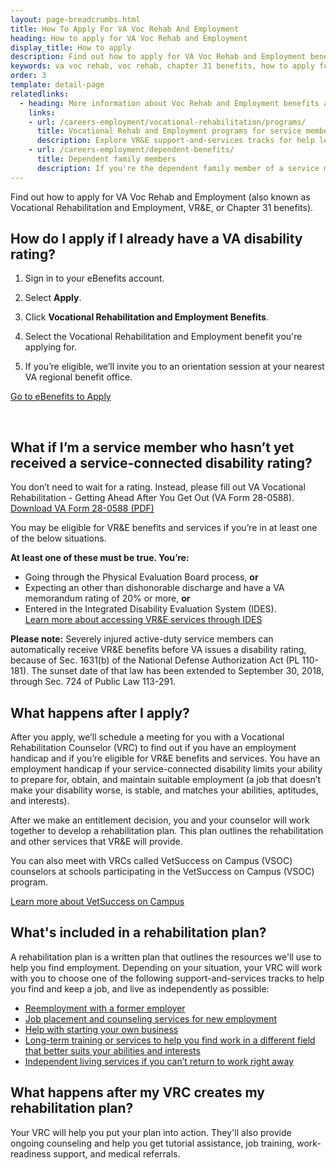 ```yaml
---
layout: page-breadcrumbs.html
title: How To Apply For VA Voc Rehab And Employment
heading: How to apply for VA Voc Rehab and Employment
display_title: How to apply
description: Find out how to apply for VA Voc Rehab and Employment benefits (also known as Vocational Rehabilitation and Employment, VR&E, or Chapter 31 benefits). Get step-by-step instructions, and learn what to expect after you apply.
keywords: va voc rehab, voc rehab, chapter 31 benefits, how to apply for va vocational rehabilitation
order: 3
template: detail-page
relatedlinks:
  - heading: More information about Voc Rehab and Employment benefits and services
    links:
    - url: /careers-employment/vocational-rehabilitation/programs/
      title: Vocational Rehab and Employment programs for service members and Veterans
      description: Explore VR&E support-and-services tracks for help learning new skills, finding a new job, starting a business, getting educational counseling, or returning to your former job.
    - url: /careers-employment/dependent-benefits/
      title: Dependent family members
      description: If you're the dependent family member of a service member or Veteran with a service-connected disability, find out if you may be eligible for certain counseling services, training, and education benefits.
---
```


<div class="va-introtext">

Find out how to apply for VA Voc Rehab and Employment (also known as Vocational Rehabilitation and Employment, VR&E, or Chapter 31 benefits).

</div>

## How do I apply if I already have a VA disability rating?

<ol class="process">

<li class="process-step list-one">

Sign in to your eBenefits account.

</li>

<li class="process-step list-two">

Select **Apply**.

</li>

<li class="process-step list-three">

Click **Vocational Rehabilitation and Employment Benefits**.

</li>

<li class="process-step list-four">

Select the Vocational Rehabilitation and Employment benefit you're applying for.

</li>

<li class="process-step list-five">

If you’re eligible, we’ll invite you to an orientation session at your nearest VA regional benefit office.

</li>
</ol>

<a class="usa-button-primary va-button-primary" href="https://www.ebenefits.va.gov/ebenefits/about/feature?feature=vocational-rehabilitation-and-employment">Go to eBenefits to Apply</a>

<br>

<span id="servicemember-not-received-rating"></span>


## What if I’m a service member who hasn’t yet received a service-connected disability rating?

You don’t need to wait for a rating. Instead, please fill out VA Vocational Rehabilitation - Getting Ahead After You Get Out (VA Form 28-0588). <br>
[Download VA Form 28-0588 (PDF)](http://www.vba.va.gov/pubs/forms/VBA-28-0588-ARE.pdf)

You may be eligible for VR&amp;E benefits and services if you’re in at least one of the below situations.

**At least one of these must be true. You’re:**
- Going through the Physical Evaluation Board process, **or**
- Expecting an other than dishonorable discharge and have a VA memorandum rating of 20% or more, **or**
- Entered in the Integrated Disability Evaluation System (IDES). <br>
[Learn more about accessing VR&E services through IDES](/careers-employment/vocational-rehabilitation/ides/)

**Please note:** Severely injured active-duty service members can automatically receive VR&E benefits before VA issues a disability rating, because of Sec. 1631(b) of the National Defense Authorization Act (PL 110-181). The sunset date of that law has been extended to September 30, 2018, through Sec. 724 of Public Law 113-291.


## What happens after I apply?

After you apply, we’ll schedule a meeting for you with a Vocational Rehabilitation Counselor (VRC) to find out if you have an employment handicap and if you’re eligible for VR&amp;E benefits and services. You have an employment handicap if your service-connected disability limits your ability to prepare for, obtain, and maintain suitable employment (a job that doesn’t make your disability worse, is stable, and matches your abilities, aptitudes, and interests).

After we make an entitlement decision, you and your counselor will work together to develop a rehabilitation plan. This plan outlines the rehabilitation and other services that VR&amp;E will provide.

You can also meet with VRCs called VetSuccess on Campus (VSOC) counselors at schools participating in the VetSuccess on Campus (VSOC) program. <br>

[Learn more about VetSuccess on Campus](/careers-employment/vetsuccess-on-campus/)

## What's included in a rehabilitation plan?

A rehabilitation plan is a written plan that outlines the resources we'll use to help you find employment. Depending on your situation, your VRC will work with you to choose one of the following support-and-services tracks to help you find and keep a job, and live as independently as possible:
- [Reemployment with a former employer](/careers-employment/vocational-rehabilitation/programs/reemployment/)
- [Job placement and counseling services for new employment](/careers-employment/vocational-rehabilitation/programs/rapid-access-to-employment/)
- [Help with starting your own business ](/careers-employment/vocational-rehabilitation/programs/self-employment/)
- [Long-term training or services to help you find work in a different field that better suits your abilities and interests](/careers-employment/vocational-rehabilitation/programs/long-term-services/)
- [Independent living services if you can’t return to work right away](/careers-employment/vocational-rehabilitation/programs/independent-living/)


## What happens after my VRC creates my rehabilitation plan?
Your VRC will help you put your plan into action. They'll also provide ongoing counseling and help you get tutorial assistance, job training, work-readiness support, and medical referrals.

<div markdown="0"><br></div>
